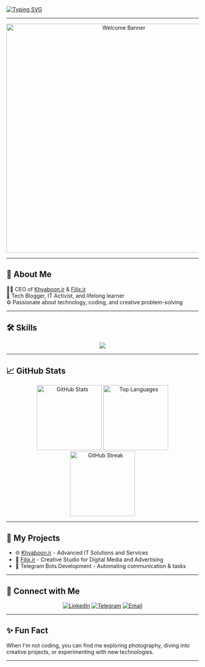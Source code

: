 [![Typing SVG](https://readme-typing-svg.demolab.com?font=Fira+Code&weight=600&size=28&pause=500&color=F74736&background=F8FFF400&width=600&lines=Hi%2C+I'm+Saeed+Ghorbani!+👋;Welcome+to+my+GitHub+Page!;Tech+Blogger+%26+IT+Activist+🚀)](https://git.io/typing-svg)

---

<div align="center">
  <img src="https://user-images.githubusercontent.com/80854866/230465477-685b9e89-3ba4-4ea2-b14c-1ba0d9d4d243.svg" alt="Welcome Banner" width="600px">
</div>

---

## 🌟 About Me
👨‍💻 CEO of [Khyaboon.ir](https://khyaboon.ir) & [Filix.ir](https://filix.ir)  
📝 Tech Blogger, IT Activist, and lifelong learner  
⚙️ Passionate about technology, coding, and creative problem-solving  

---

## 🛠️ Skills
<p align="center">
  <a href="https://github.com/saeed-54996">
    <img src="https://skillicons.dev/icons?i=html,css,php,py,linux,ubuntu,cloudflare,git,github,mysql,blender,figma,ps,ai,xd,pr,ae&perline=8" />
  </a>
</p>

---

## 📈 GitHub Stats
<div align="center">
  <img src="https://github-readme-stats.vercel.app/api?username=saeed-54996&theme=nord&show_icons=true&hide_border=true&count_private=true" height="170px" alt="GitHub Stats">
  <img src="https://github-readme-stats.vercel.app/api/top-langs/?username=saeed-54996&theme=nord&show_icons=true&hide_border=true&layout=default&langs_count=8" height="170px" alt="Top Languages">
</div>

<div align="center">
  <img src="https://github-readme-streak-stats.herokuapp.com/?user=saeed-54996&theme=nord&hide_border=true" height="170px" alt="GitHub Streak">
</div>

---

## 🚀 My Projects
- 🌐 [Khyaboon.ir](https://khyaboon.ir) - Advanced IT Solutions and Services  
- 🎨 [Filix.ir](https://filix.ir) - Creative Studio for Digital Media and Advertising  
- 🤖 Telegram Bots Development - Automating communication & tasks  

---

## 🔗 Connect with Me
<p align="center">
  <a href="https://www.linkedin.com/in/saeed54996/"><img src="https://img.shields.io/badge/LinkedIn-%230A66C2.svg?style=for-the-badge&logo=linkedin&logoColor=white" alt="LinkedIn"></a>
  <a href="https://t.me/saeed_54996"><img src="https://img.shields.io/badge/Telegram-%232CA5E0.svg?style=for-the-badge&logo=telegram&logoColor=white" alt="Telegram"></a>
  <a href="mailto:ghorbani.saeed82@gmail.com"><img src="https://img.shields.io/badge/Email-%23EA4335.svg?style=for-the-badge&logo=gmail&logoColor=white" alt="Email"></a>
</p>

---

## ✨ Fun Fact
When I'm not coding, you can find me exploring photography, diving into creative projects, or experimenting with new technologies.

---

